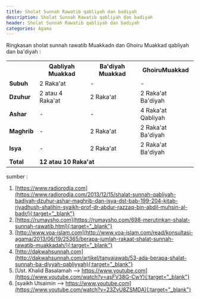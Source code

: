 ```yaml
---
title: Sholat Sunnah Rawatib qabliyah dan badiyah
description: Sholat Sunnah Rawatib qabliyah dan badiyah
header: Sholat Sunnah Rawatib qabliyah dan badiyah
categories: Agama
---
```

Ringkasan sholat sunnah rawatib Muakkadn dan Ghoiru Muakkad qabliyah dan ba'diyah :

<table>
  <tr>
	<th></th>
	<th>Qabliyah Muakkad</th>
	<th>Ba'diyah Muakkad</th>
	<th>GhoiruMuakkad</th>

  </tr>
  <tr>
    <td><b>Subuh</b></td>
	<td>2 Raka'at</td>
	<td>-</td>
	<td>-</td>
  </tr>
  <tr>
    <td><b>Dzuhur</b></td>
	<td>2 atau 4 Raka'at</td>
	<td>2 Raka'at</td>
	<td>2 Raka'at Ba'diyah</td>
  </tr>
  <tr>
    <td><b>Ashar</b></td>
	<td>-</td>
	<td>-</td>
	<td>4 Raka'at Qabliyah</td>
  </tr>
  <tr>
    <td><b>Maghrib</b></td>
	<td>-</td>
	<td>2 Raka'at </td>
	<td>2 Raka'at Ba'diyah</td>
  </tr>
  <tr>
    <td><b>Isya</b></td>
	<td>-</td>
	<td>2 Raka'at </td>
	<td>2 Raka'at Ba'diyah</td>
  </tr>
  <tr>
    <td><b>Total</b></td>
	<td colspan="3"><b>12 atau 10 Raka'at</b></td>
  </tr>
</table>



sumber :
1. [https://www.radiorodja.com](https://www.radiorodja.com/2013/12/15/shalat-sunnah-qabliyah-badiyah-dzuhur-ashar-maghrib-dan-isya-dst-bab-199-204-kitab-riyadhush-shalihin-syaikh-prof-dr-abdur-razzaq-bin-abdil-muhsin-al-badr/){:target="_blank"}
2. [https://rumaysho.com](https://rumaysho.com/698-merutinkan-shalat-sunnah-rawatib.html){:target="_blank"}
3. [http://www.voa-islam.com](http://www.voa-islam.com/read/konsultasi-agama/2013/06/19/25365/berapa-jumlah-rakaat-shalat-sunnah-rawatib-muakkadah/){:target="_blank"}
4. [http://dakwahsunnah.com](http://dakwahsunnah.com/artikel/tanyajawab/53-ada-berapa-shalat-sunnah-ba-diyyah-qabliyyah){:target="_blank"}
5. [Ust. Khalid Basalamah --> https://www.youtube.com](https://www.youtube.com/watch?v=asFV38G-CwY){:target="_blank"}
6. [syaikh Utsaimin --> https://www.youtube.com](https://www.youtube.com/watch?v=23ZvU8ZSMDA){:target="_blank"}


